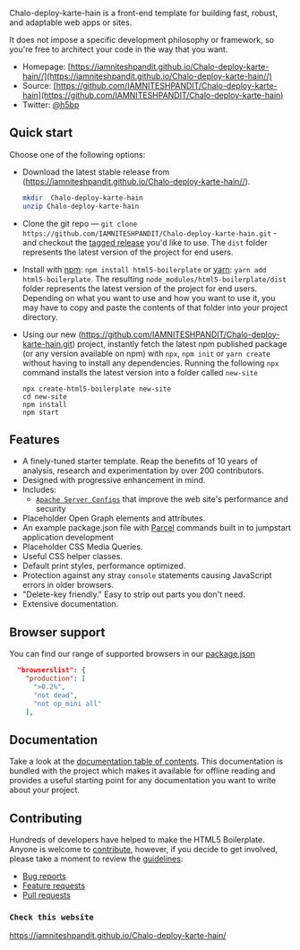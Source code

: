 Chalo-deploy-karte-hain is a front-end template for building
fast, robust, and adaptable web apps or sites.

 It does not impose a specific development
philosophy or framework, so you're free to architect your code in the
way that you want.

* Homepage: [https://iamniteshpandit.github.io/Chalo-deploy-karte-hain//](https://iamniteshpandit.github.io/Chalo-deploy-karte-hain//)
* Source: [https://github.com/IAMNITESHPANDIT/Chalo-deploy-karte-hain](https://github.com/IAMNITESHPANDIT/Chalo-deploy-karte-hain)
* Twitter: [@h5bp](https://twitter.com/h5bp)

## Quick start

Choose one of the following options:

* Download the latest stable release from
  (https://iamniteshpandit.github.io/Chalo-deploy-karte-hain//).

  ```bash
  mkdir  Chalo-deploy-karte-hain
  unzip Chalo-deploy-karte-hain
  ```

* Clone the git repo — `git clone
  https://github.com/IAMNITESHPANDIT/Chalo-deploy-karte-hain.git` - and checkout the
  [tagged release](https://github.com/IAMNITESHPANDIT/Chalo-deploy-karte-hain/releases)
  you'd like to use. The `dist` folder represents the latest version of the
  project for end users.

* Install with [npm](https://www.npmjs.com/): `npm install html5-boilerplate`
  or [yarn](https://yarnpkg.com/): `yarn add html5-boilerplate`. The resulting
  `node_modules/html5-boilerplate/dist` folder represents the latest version of
  the project for end users. Depending on what you want to use and how you want
  to use it, you may have to copy and paste the contents of that folder into
  your project directory.

* Using our new (https://github.com/IAMNITESHPANDIT/Chalo-deploy-karte-hain.git)
  project, instantly fetch the latest npm published package (or any version
  available on npm) with `npx`, `npm init` or `yarn create` without having to
  install any dependencies. Running the following `npx` command installs the
  latest version into a folder called `new-site`

  ```
  npx create-html5-boilerplate new-site
  cd new-site
  npm install
  npm start
  ```

## Features

* A finely-tuned starter template. Reap the benefits of 10 years of analysis,
  research and experimentation by over 200 contributors.
* Designed with progressive enhancement in mind.
* Includes:
  * [`Apache Server Configs`](https://github.com/h5bp/server-configs-apache)
    that improve the web site's performance and security
* Placeholder Open Graph elements and attributes.
* An example package.json file with [Parcel](https://parceljs.org/) commands
  built in to jumpstart application development
* Placeholder CSS Media Queries.
* Useful CSS helper classes.
* Default print styles, performance optimized.
* Protection against any stray `console` statements causing JavaScript
  errors in older browsers.
* "Delete-key friendly." Easy to strip out parts you don't need.
* Extensive documentation.

## Browser support
You can find our range of supported browsers in our [package.json](https://github.com/IAMNITESHPANDIT/Chalo-deploy-karte-hain/blob/main/package.json#L56-L62)
```json
  "browserslist": {
    "production": [
      ">0.2%",
      "not dead",
      "not op_mini all"
    ],
```
## Documentation

Take a look at the [documentation table of contents](dist/doc/TOC.md). This
documentation is bundled with the project which makes it available for offline
reading and provides a useful starting point for any documentation you want to
write about your project.

## Contributing

Hundreds of developers have helped to make the HTML5 Boilerplate. Anyone is
welcome to [contribute](.github/CONTRIBUTING.md), however, if you decide to get
involved, please take a moment to review the [guidelines](.github/CONTRIBUTING.md):

* [Bug reports](.github/CONTRIBUTING.md#bugs)
* [Feature requests](.github/CONTRIBUTING.md#features)
* [Pull requests](.github/CONTRIBUTING.md#pull-requests)

### `Check this website`

https://iamniteshpandit.github.io/Chalo-deploy-karte-hain/